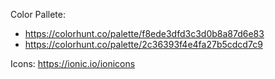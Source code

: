 Color Pallete:

- https://colorhunt.co/palette/f8ede3dfd3c3d0b8a87d6e83
- https://colorhunt.co/palette/2c36393f4e4fa27b5cdcd7c9

Icons: https://ionic.io/ionicons
